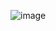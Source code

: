 ![image](https://github.com/krushna0103/Angular_Assignment-1/assets/98221735/74b137fa-561a-49ce-ac4a-28051c488164)
